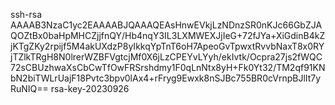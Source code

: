 ssh-rsa AAAAB3NzaC1yc2EAAAABJQAAAQEAsHnwEVkjLzNDnzSR0nKJc66GbZJAQOZtBx0baHpMHCZjjfnQY/Hb4nqY3IL3LXMWEXJjIeG+72fJYa+XiGdinB4kZjKTgZKy2rpijf5M4akUXdzP8yIkkqYpTnT6oH7ApeoGvTpwxtRvvbNaxT8x0RYjTZlkTRgH8N0lrerWZBFVgtcjMf0X6jLzCPEYvLYyh/ekIvtk/Ocpra27js2fWQC72sCBUzhwaXsCbCwTfOwFRSrshdmy1F0qLnNtx8yH+Fk0Yt32/TM2qf91KNbN2biTWLrUajF18Pvtc3bpv0lAx4+rFryg9Ewxk8nSJBc755BR0cVrnpBJlIt7yRuNIQ== rsa-key-20230926
